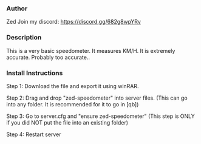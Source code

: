 ### Author
Zed
Join my discord: https://discord.gg/682g8wpYRv

### Description
This is a very basic speedometer. It measures KM/H. It is extremely accurate. Probably too accurate..

### Install Instructions
Step 1: Download the file and export it using winRAR.

Step 2: Drag and drop "zed-speedometer" into server files. (This can go into any folder. It is recommended for it to go in [qb])

Step 3: Go to server.cfg and "ensure zed-speedometer" (This step is ONLY if you did NOT put the file into an existing folder)

Step 4: Restart server